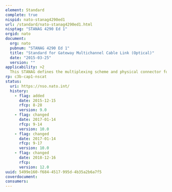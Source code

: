 ```yaml
---
element: Standard
complete: true
nispid: nato-stanag4290ed1
url: /standard/nato-stanag4290ed1.html
nisptag: "STANAG 4290 Ed 1"
orgid: nato
document:
  org: nato
  pubnum: "STANAG 4290 Ed 1"
  title: "Standard for Gateway Multichannel Cable Link (Optical)"
  date: "2015-03-25"
  version: ""
applicability: >2
  This STANAG defines the multiplexing scheme and physical connector for use with the fibre optical transmission in conjunction with the STANAG 4206 Tactical Digital Gateway.
rp: c3b-cap1-nscat
status:
  uri: https://nso.nato.int/
  history: 
    - flag: added
      date: 2015-12-15
      rfcp: 8-28
      version: 9.0
    - flag: changed
      date: 2017-01-14
      rfcp: 9-14
      version: 10.0
    - flag: changed
      date: 2017-01-14
      rfcp: 9-17
      version: 10.0
    - flag: changed
      date: 2018-12-16
      rfcp: 
      version: 12.0
uuid: 5499e160-f684-4517-995d-4b35a2b6a7f5
coverdocument:
consumers:
---
```

